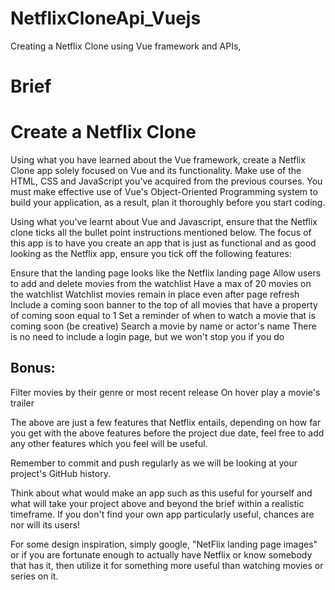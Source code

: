# NetflixCloneApi_Vuejs
Creating a Netflix Clone using Vue framework and APIs,

# Brief

# Create a Netflix Clone
 
Using what you have learned about the Vue framework, create a Netflix Clone app solely focused on Vue and its functionality. Make use of the HTML, CSS and JavaScript you've acquired from the previous courses. You must make effective use of Vue's Object-Oriented Programming system to build your application, as a result, plan it thoroughly before you start coding.


Using what you've learnt about Vue and Javascript, ensure that the Netflix clone ticks all the bullet point instructions mentioned below. The focus of this app is to have you create an app that is just as functional and as good looking as the Netflix app, ensure you tick off the following features:


Ensure that the landing page looks like the Netflix landing page
Allow users to add and delete movies from the watchlist
Have a max of 20 movies on the watchlist
Watchlist movies remain in place even after page refresh
Include a coming soon banner to the top of all movies that have a property of coming soon equal to 1
Set a reminder of when to watch a movie that is coming soon (be creative)
Search a movie by name or actor's name
There is no need to include a login page, but we won't stop you if you do
 

## Bonus:

Filter movies by their genre or most recent release
On hover play a movie's trailer
 

The above are just a few features that Netflix entails, depending on how far you get with the above features before the project due date, feel free to add any other features which you feel will be useful.

 

Remember to commit and push regularly as we will be looking at your project's GitHub history. 

 

Think about what would make an app such as this useful for yourself and what will take your project above and beyond the brief within a realistic timeframe. If you don't find your own app particularly useful, chances are nor will its users!

 

For some design inspiration, simply google, "NetFlix landing page images" or if you are fortunate enough to actually have Netflix or know somebody that has it, then utilize it for something more useful than watching movies or series on it.
